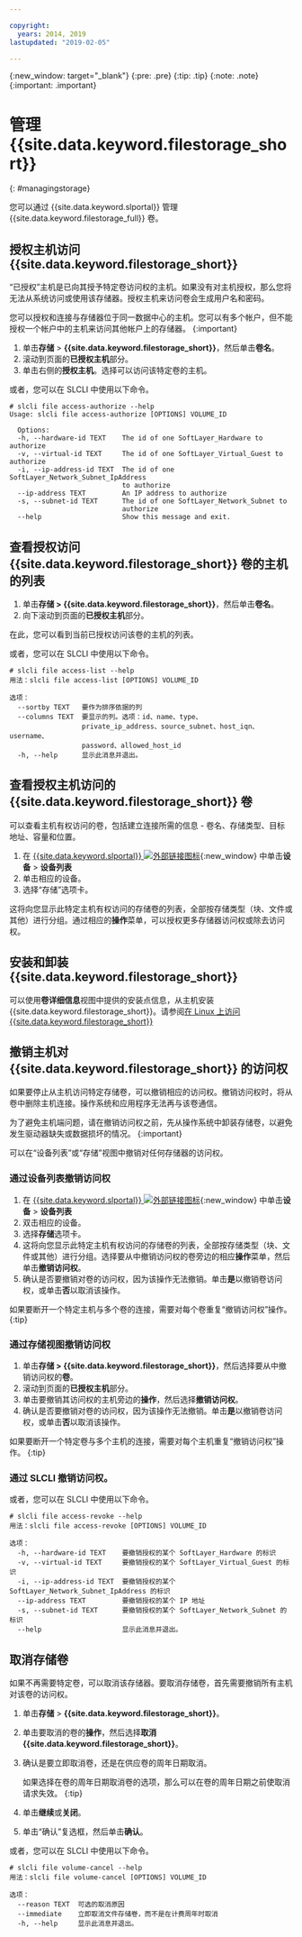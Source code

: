 ```yaml
---

copyright:
  years: 2014, 2019
lastupdated: "2019-02-05"

---
```

{:new_window: target="_blank"}
{:pre: .pre}
{:tip: .tip}
{:note: .note}
{:important: .important}


# 管理 {{site.data.keyword.filestorage_short}}
{: #managingstorage}

您可以通过 {{site.data.keyword.slportal}} 管理 {{site.data.keyword.filestorage_full}} 卷。

## 授权主机访问 {{site.data.keyword.filestorage_short}}

“已授权”主机是已向其授予特定卷访问权的主机。如果没有对主机授权，那么您将无法从系统访问或使用该存储器。授权主机来访问卷会生成用户名和密码。

您可以授权和连接与存储器位于同一数据中心的主机。您可以有多个帐户，但不能授权一个帐户中的主机来访问其他帐户上的存储器。
{:important}

1. 单击**存储** > **{{site.data.keyword.filestorage_short}}**，然后单击**卷名**。
2. 滚动到页面的**已授权主机**部分。
3. 单击右侧的**授权主机**。选择可以访问该特定卷的主机。

或者，您可以在 SLCLI 中使用以下命令。
```
# slcli file access-authorize --help
Usage: slcli file access-authorize [OPTIONS] VOLUME_ID

  Options:
  -h, --hardware-id TEXT    The id of one SoftLayer_Hardware to authorize
  -v, --virtual-id TEXT     The id of one SoftLayer_Virtual_Guest to authorize
  -i, --ip-address-id TEXT  The id of one SoftLayer_Network_Subnet_IpAddress
                            to authorize
  --ip-address TEXT         An IP address to authorize
  -s, --subnet-id TEXT      The id of one SoftLayer_Network_Subnet to
                            authorize
  --help                    Show this message and exit.
```

## 查看授权访问 {{site.data.keyword.filestorage_short}} 卷的主机的列表

1. 单击**存储 > {{site.data.keyword.filestorage_short}}**，然后单击**卷名**。
2. 向下滚动到页面的**已授权主机**部分。

在此，您可以看到当前已授权访问该卷的主机的列表。

或者，您可以在 SLCLI 中使用以下命令。
```
# slcli file access-list --help
用法：slcli file access-list [OPTIONS] VOLUME_ID

选项：
  --sortby TEXT   要作为排序依据的列
  --columns TEXT  要显示的列。选项：id、name、type、
                  private_ip_address、source_subnet、host_iqn、username、
                  password、allowed_host_id
  -h, --help      显示此消息并退出。
```


## 查看授权主机访问的 {{site.data.keyword.filestorage_short}} 卷

可以查看主机有权访问的卷，包括建立连接所需的信息 - 卷名、存储类型、目标地址、容量和位置。

1. 在 [{{site.data.keyword.slportal}} ![外部链接图标](../../icons/launch-glyph.svg "外部链接图标")](https://control.softlayer.com/){:new_window} 中单击**设备** > **设备列表** 
2. 单击相应的设备。
2. 选择“存储”选项卡。

这将向您显示此特定主机有权访问的存储卷的列表，全部按存储类型（块、文件或其他）进行分组。通过相应的**操作**菜单，可以授权更多存储器访问权或除去访问权。


## 安装和卸装 {{site.data.keyword.filestorage_short}}

可以使用**卷详细信息**视图中提供的安装点信息，从主机安装 {{site.data.keyword.filestorage_short}}。请参阅[在 Linux 上访问 {{site.data.keyword.filestorage_short}}](/docs/infrastructure/FileStorage?topic=FileStorage-mountingLinux)


## 撤销主机对 {{site.data.keyword.filestorage_short}} 的访问权

如果要停止从主机访问特定存储卷，可以撤销相应的访问权。撤销访问权时，将从卷中删除主机连接。操作系统和应用程序无法再与该卷通信。

为了避免主机端问题，请在撤销访问权之前，先从操作系统中卸装存储卷，以避免发生驱动器缺失或数据损坏的情况。
{:important}

可以在“设备列表”或“存储”视图中撤销对任何存储器的访问权。

### 通过设备列表撤销访问权

1. 在 [{{site.data.keyword.slportal}} ![外部链接图标](../../icons/launch-glyph.svg "外部链接图标")](https://control.softlayer.com/){:new_window} 中单击**设备** > **设备列表** 
2. 双击相应的设备。
3. 选择**存储**选项卡。
4. 这将向您显示此特定主机有权访问的存储卷的列表，全部按存储类型（块、文件或其他）进行分组。选择要从中撤销访问权的卷旁边的相应**操作**菜单，然后单击**撤销访问权**。
5. 确认是否要撤销对卷的访问权，因为该操作无法撤销。单击**是**以撤销卷访问权，或单击**否**以取消该操作。

如果要断开一个特定主机与多个卷的连接，需要对每个卷重复“撤销访问权”操作。
{:tip}


### 通过存储视图撤销访问权

1. 单击**存储 > {{site.data.keyword.filestorage_short}}**，然后选择要从中撤销访问权的**卷**。
2. 滚动到页面的**已授权主机**部分。
3. 单击要撤销其访问权的主机旁边的**操作**，然后选择**撤销访问权**。
4. 确认是否要撤销对卷的访问权，因为该操作无法撤销。单击**是**以撤销卷访问权，或单击**否**以取消该操作。

如果要断开一个特定卷与多个主机的连接，需要对每个主机重复“撤销访问权”操作。
{:tip}

### 通过 SLCLI 撤销访问权。
或者，您可以在 SLCLI 中使用以下命令。
```
# slcli file access-revoke --help
用法：slcli file access-revoke [OPTIONS] VOLUME_ID

选项：
  -h, --hardware-id TEXT    要撤销授权的某个 SoftLayer_Hardware 的标识
  -v, --virtual-id TEXT     要撤销授权的某个 SoftLayer_Virtual_Guest 的标识
  -i, --ip-address-id TEXT  要撤销授权的某个 SoftLayer_Network_Subnet_IpAddress 的标识
  --ip-address TEXT         要撤销授权的某个 IP 地址
  -s, --subnet-id TEXT      要撤销授权的某个 SoftLayer_Network_Subnet 的标识
  --help                    显示此消息并退出。
```

## 取消存储卷

如果不再需要特定卷，可以取消该存储器。要取消存储卷，首先需要撤销所有主机对该卷的访问权。

1. 单击**存储** > **{{site.data.keyword.filestorage_short}}**。
2. 单击要取消的卷的**操作**，然后选择**取消 {{site.data.keyword.filestorage_short}}**。
3. 确认是要立即取消卷，还是在供应卷的周年日期取消。

   如果选择在卷的周年日期取消卷的选项，那么可以在卷的周年日期之前使取消请求失效。
   {:tip}
4. 单击**继续**或**关闭**。

5. 单击“确认”复选框，然后单击**确认**。

或者，您可以在 SLCLI 中使用以下命令。
```
# slcli file volume-cancel --help
用法：slcli file volume-cancel [OPTIONS] VOLUME_ID

选项：
  --reason TEXT  可选的取消原因
  --immediate    立即取消文件存储卷，而不是在计费周年时取消
  -h, --help     显示此消息并退出。
```
